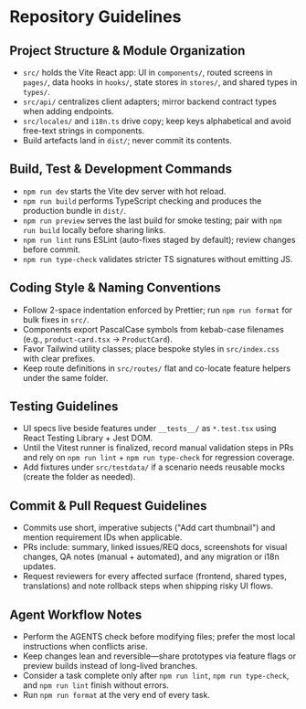 # Repository Guidelines

## Project Structure & Module Organization

- `src/` holds the Vite React app: UI in `components/`, routed screens in `pages/`, data hooks in `hooks/`, state stores in `stores/`, and shared types in `types/`.
- `src/api/` centralizes client adapters; mirror backend contract types when adding endpoints.
- `src/locales/` and `i18n.ts` drive copy; keep keys alphabetical and avoid free-text strings in components.
- Build artefacts land in `dist/`; never commit its contents.

## Build, Test & Development Commands

- `npm run dev` starts the Vite dev server with hot reload.
- `npm run build` performs TypeScript checking and produces the production bundle in `dist/`.
- `npm run preview` serves the last build for smoke testing; pair with `npm run build` locally before sharing links.
- `npm run lint` runs ESLint (auto-fixes staged by default); review changes before commit.
- `npm run type-check` validates stricter TS signatures without emitting JS.

## Coding Style & Naming Conventions

- Follow 2-space indentation enforced by Prettier; run `npm run format` for bulk fixes in `src/`.
- Components export PascalCase symbols from kebab-case filenames (e.g., `product-card.tsx` → `ProductCard`).
- Favor Tailwind utility classes; place bespoke styles in `src/index.css` with clear prefixes.
- Keep route definitions in `src/routes/` flat and co-locate feature helpers under the same folder.

## Testing Guidelines

- UI specs live beside features under `__tests__/` as `*.test.tsx` using React Testing Library + Jest DOM.
- Until the Vitest runner is finalized, record manual validation steps in PRs and rely on `npm run lint` + `npm run type-check` for regression coverage.
- Add fixtures under `src/testdata/` if a scenario needs reusable mocks (create the folder as needed).

## Commit & Pull Request Guidelines

- Commits use short, imperative subjects ("Add cart thumbnail") and mention requirement IDs when applicable.
- PRs include: summary, linked issues/REQ docs, screenshots for visual changes, QA notes (manual + automated), and any migration or i18n updates.
- Request reviewers for every affected surface (frontend, shared types, translations) and note rollback steps when shipping risky UI flows.

## Agent Workflow Notes

- Perform the AGENTS check before modifying files; prefer the most local instructions when conflicts arise.
- Keep changes lean and reversible—share prototypes via feature flags or preview builds instead of long-lived branches.
- Consider a task complete only after `npm run lint`, `npm run type-check`, and `npm run lint` finish without errors.
- Run `npm run format` at the very end of every task.
